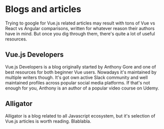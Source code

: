 # Blogs and articles

Trying to google for Vue.js related articles may result with tons of Vue vs React vs Angular comparisons, written for whatever reason their authors have in mind. But once you dig through them, there's quite a lot of useful resources.

## Vue.js Developers

Vue.js Developers is a blog originally started by Anthony Gore and one of best resources for both beginner Vue users. Nowadays it's maintained by multiple writers though. It's got own active Slack community and well maintained profiles across popular social media platforms. If that's not enough for you, Anthony is an author of a popular video course on Udemy.

## Alligator

Alligator is a blog related to all Javascript ecosystem, but it's selection of Vue.js articles is worth reading. Blablabla.